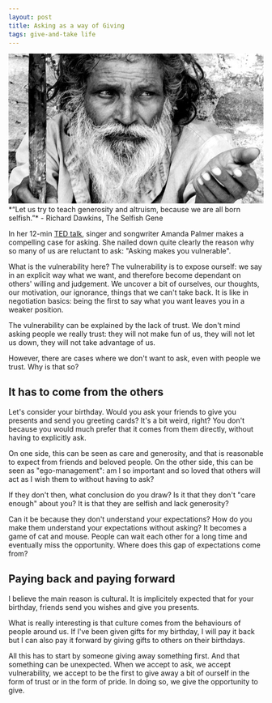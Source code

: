 ```yaml
---
layout: post
title: Asking as a way of Giving 
tags: give-and-take life
---
```

<img src="/images/fulls/chandrashekharleovuppuluri_beggar.jpg" class="fit image" title="Photo credit: Chandrashekhar Leo Vuppuluri 2011">
*“Let us try to teach generosity and altruism, because we are all born selfish.”* - Richard Dawkins, The Selfish Gene

In her 12-min [TED talk](http://www.ted.com/talks/amanda_palmer_the_art_of_asking.html), singer and songwriter Amanda Palmer makes a compelling case for asking. She nailed down quite clearly the reason why so many of us are reluctant to ask: "Asking makes you vulnerable".

What is the vulnerability here? The vulnerability is to expose ourself: we say in an explicit way what we want, and therefore become dependant on others' willing and judgement. We uncover a bit of ourselves, our thoughts, our motivation, our ignorance, things that we can't take back. It is like in negotiation basics: being the first to say what you want leaves you in a weaker position.

The vulnerability can be explained by the lack of trust. We don't mind asking people we really trust: they will not make fun of us, they will not let us down, they will not take advantage of us.

However, there are cases where we don't want to ask, even with people we trust.  Why is that so?

<h2>It has to come from the others</h2>

Let's consider your birthday. Would you ask your friends to give you presents and send you greeting cards? It's a bit weird, right? You don't because you would much prefer that it comes from them directly, without having to explicitly ask.

On one side, this can be seen as care and generosity, and that is reasonable to expect from friends and beloved people. On the other side, this can be seen as "ego-management": am I so important and so loved that others will act as I wish them to without having to ask?

If they don't then, what conclusion do you draw? Is it that they don't "care enough" about you? It is that they are selfish and lack generosity?

Can it be because they don't understand your expectations? How do you make them understand your expectations without asking? It becomes a game of cat and mouse. People can wait each other for a long time and eventually miss the opportunity. Where does this gap of expectations come from?

<h2>Paying back and paying forward</h2>

I believe the main reason is cultural. It is implicitely expected that for your birthday, friends send you wishes and give you presents.

What is really interesting is that culture comes from the behaviours of people around us. If I've been given gifts for my birthday, I will pay it back but I can also pay it forward by giving gifts to others on their birthdays.

All this has to start by someone giving away something first. And that something can be unexpected. When we accept to ask, we accept vulnerability, we accept to be the first to give away a bit of ourself in the form of trust or in the form of pride. In doing so, we give the opportunity to give.


